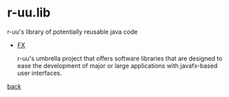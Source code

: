 # r-uu.lib

r-uu's library of potentially reusable java code

- [FX](fx/readme.md)

  r-uu's umbrella project that offers software libraries that are designed to ease the development of major or large applications with javafx-based user interfaces.

[back](../r-uu/readme.md)